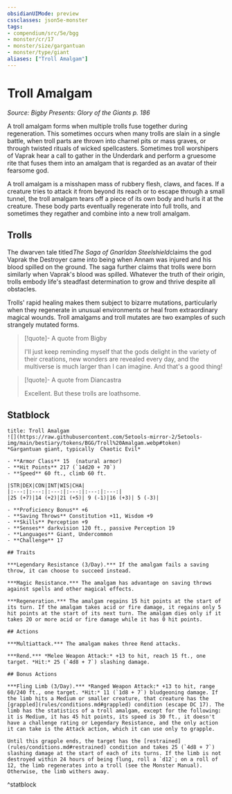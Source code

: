 ```yaml
---
obsidianUIMode: preview
cssclasses: json5e-monster
tags:
- compendium/src/5e/bgg
- monster/cr/17
- monster/size/gargantuan
- monster/type/giant
aliases: ["Troll Amalgam"]
---
```

# Troll Amalgam
*Source: Bigby Presents: Glory of the Giants p. 186*  

A troll amalgam forms when multiple trolls fuse together during regeneration. This sometimes occurs when many trolls are slain in a single battle, when troll parts are thrown into charnel pits or mass graves, or through twisted rituals of wicked spellcasters. Sometimes troll worshipers of Vaprak hear a call to gather in the Underdark and perform a gruesome rite that fuses them into an amalgam that is regarded as an avatar of their fearsome god.

A troll amalgam is a misshapen mass of rubbery flesh, claws, and faces. If a creature tries to attack it from beyond its reach or to escape through a small tunnel, the troll amalgam tears off a piece of its own body and hurls it at the creature. These body parts eventually regenerate into full trolls, and sometimes they regather and combine into a new troll amalgam.

## Trolls

The dwarven tale titled*The Saga of Gnarldan Steelshield*claims the god Vaprak the Destroyer came into being when Annam was injured and his blood spilled on the ground. The saga further claims that trolls were born similarly when Vaprak's blood was spilled. Whatever the truth of their origin, trolls embody life's steadfast determination to grow and thrive despite all obstacles.

Trolls' rapid healing makes them subject to bizarre mutations, particularly when they regenerate in unusual environments or heal from extraordinary magical wounds. Troll amalgams and troll mutates are two examples of such strangely mutated forms.

> [!quote]- A quote from Bigby  
> 
> I'll just keep reminding myself that the gods delight in the variety of their creations, new wonders are revealed every day, and the multiverse is much larger than I can imagine. And that's a good thing!

> [!quote]- A quote from Diancastra  
> 
> Excellent. But these trolls are loathsome.


## Statblock

```ad-statblock
title: Troll Amalgam
![](https://raw.githubusercontent.com/5etools-mirror-2/5etools-img/main/bestiary/tokens/BGG/Troll%20Amalgam.webp#token)
*Gargantuan giant, typically  Chaotic Evil*

- **Armor Class** 15  (natural armor)
- **Hit Points** 217 (`14d20 + 70`)
- **Speed** 60 ft., climb 60 ft.

|STR|DEX|CON|INT|WIS|CHA|
|:---:|:---:|:---:|:---:|:---:|:---:|
|25 (+7)|14 (+2)|21 (+5)| 9 (-1)|16 (+3)| 5 (-3)|

- **Proficiency Bonus** +6
- **Saving Throws** Constitution +11, Wisdom +9
- **Skills** Perception +9
- **Senses** darkvision 120 ft., passive Perception 19
- **Languages** Giant, Undercommon
- **Challenge** 17

## Traits

***Legendary Resistance (3/Day).*** If the amalgam fails a saving throw, it can choose to succeed instead.

***Magic Resistance.*** The amalgam has advantage on saving throws against spells and other magical effects.

***Regeneration.*** The amalgam regains 15 hit points at the start of its turn. If the amalgam takes acid or fire damage, it regains only 5 hit points at the start of its next turn. The amalgam dies only if it takes 20 or more acid or fire damage while it has 0 hit points.

## Actions

***Multiattack.*** The amalgam makes three Rend attacks.

***Rend.*** *Melee Weapon Attack:* +13 to hit, reach 15 ft., one target. *Hit:* 25 (`4d8 + 7`) slashing damage.

## Bonus Actions

***Fling Limb (3/Day).*** *Ranged Weapon Attack:* +13 to hit, range 60/240 ft., one target. *Hit:* 11 (`1d8 + 7`) bludgeoning damage. If the limb hits a Medium or smaller creature, that creature has the [grappled](rules/conditions.md#grappled) condition (escape DC 17). The limb has the statistics of a troll amalgam, except for the following: it is Medium, it has 45 hit points, its speed is 30 ft., it doesn't have a challenge rating or Legendary Resistance, and the only action it can take is the Attack action, which it can use only to grapple.

Until this grapple ends, the target has the [restrained](rules/conditions.md#restrained) condition and takes 25 (`4d8 + 7`) slashing damage at the start of each of its turns. If the limb is not destroyed within 24 hours of being flung, roll a `d12`; on a roll of 12, the limb regenerates into a troll (see the Monster Manual). Otherwise, the limb withers away.
```
^statblock